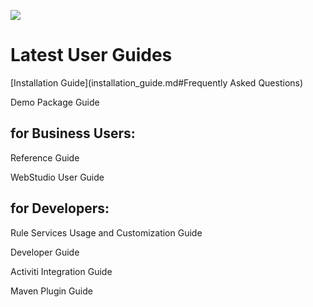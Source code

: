 ![](OpenLHome.png)

# Latest User Guides


[Installation Guide](installation_guide.md#Frequently Asked Questions)

Demo Package Guide

## for Business Users:

Reference Guide

WebStudio User Guide

## for Developers:

Rule Services Usage and Customization Guide

Developer Guide

Activiti Integration Guide

Maven Plugin Guide
